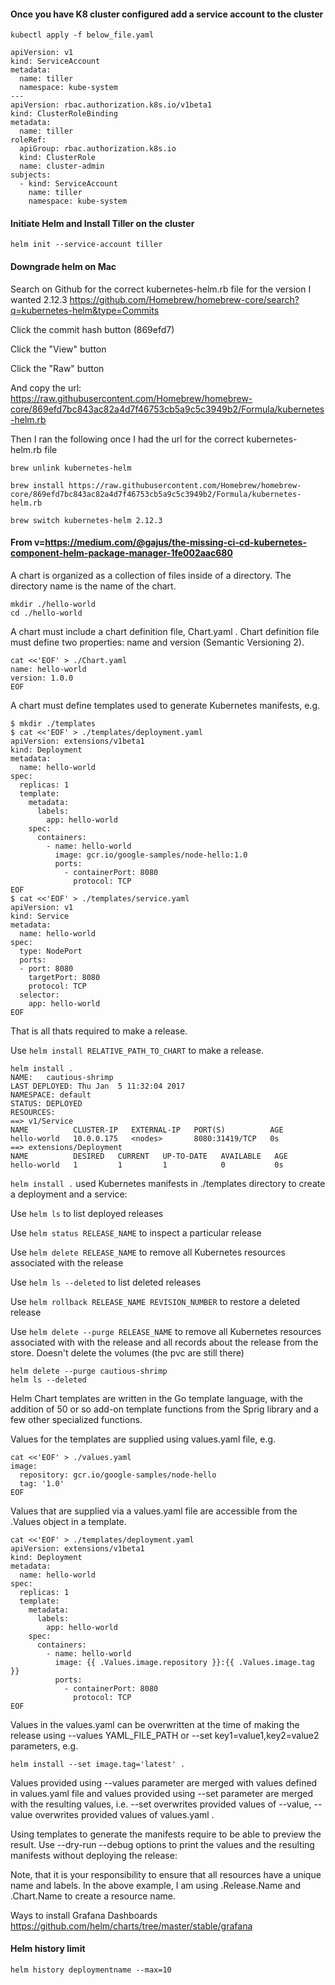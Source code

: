 #### Once you have K8 cluster configured add a service account to the cluster

`kubectl apply -f below_file.yaml`

```
apiVersion: v1
kind: ServiceAccount
metadata:
  name: tiller
  namespace: kube-system
---
apiVersion: rbac.authorization.k8s.io/v1beta1
kind: ClusterRoleBinding
metadata:
  name: tiller
roleRef:
  apiGroup: rbac.authorization.k8s.io
  kind: ClusterRole
  name: cluster-admin
subjects:
  - kind: ServiceAccount
    name: tiller
    namespace: kube-system
```

#### Initiate Helm and Install Tiller on the cluster

`helm init --service-account tiller`


#### Downgrade helm on Mac

Search on Github for the correct kubernetes-helm.rb file for the version I wanted 2.12.3 
https://github.com/Homebrew/homebrew-core/search?q=kubernetes-helm&type=Commits

Click the commit hash button (869efd7)

Click the "View" button

Click the "Raw" button

And copy the url: https://raw.githubusercontent.com/Homebrew/homebrew-core/869efd7bc843ac82a4d7f46753cb5a9c5c3949b2/Formula/kubernetes-helm.rb

Then I ran the following once I had the url for the correct kubernetes-helm.rb file

`brew unlink kubernetes-helm`

`brew install https://raw.githubusercontent.com/Homebrew/homebrew-core/869efd7bc843ac82a4d7f46753cb5a9c5c3949b2/Formula/kubernetes-helm.rb`

`brew switch kubernetes-helm 2.12.3`

#### From v=https://medium.com/@gajus/the-missing-ci-cd-kubernetes-component-helm-package-manager-1fe002aac680

A chart is organized as a collection of files inside of a directory. The directory name is the name of the chart.

```
mkdir ./hello-world
cd ./hello-world
```

A chart must include a chart definition file, Chart.yaml . Chart definition file must define two properties: name and version (Semantic Versioning 2).

```
cat <<'EOF' > ./Chart.yaml
name: hello-world
version: 1.0.0
EOF
```

A chart must define templates used to generate Kubernetes manifests, e.g.

```
$ mkdir ./templates
$ cat <<'EOF' > ./templates/deployment.yaml
apiVersion: extensions/v1beta1
kind: Deployment
metadata:
  name: hello-world
spec:
  replicas: 1
  template:
    metadata:
      labels:
        app: hello-world
    spec:
      containers:
        - name: hello-world
          image: gcr.io/google-samples/node-hello:1.0
          ports:
            - containerPort: 8080
              protocol: TCP
EOF
$ cat <<'EOF' > ./templates/service.yaml
apiVersion: v1
kind: Service
metadata:
  name: hello-world
spec:
  type: NodePort
  ports:
  - port: 8080
    targetPort: 8080
    protocol: TCP
  selector:
    app: hello-world
EOF
```

That is all thats required to make a release.


Use `helm install RELATIVE_PATH_TO_CHART` to make a release.

```
helm install .
NAME:   cautious-shrimp
LAST DEPLOYED: Thu Jan  5 11:32:04 2017
NAMESPACE: default
STATUS: DEPLOYED
RESOURCES:
==> v1/Service
NAME          CLUSTER-IP   EXTERNAL-IP   PORT(S)          AGE
hello-world   10.0.0.175   <nodes>       8080:31419/TCP   0s
==> extensions/Deployment
NAME          DESIRED   CURRENT   UP-TO-DATE   AVAILABLE   AGE
hello-world   1         1         1            0           0s
```

`helm install .` used Kubernetes manifests in ./templates directory to create a deployment and a service:

Use `helm ls` to list deployed releases

Use `helm status RELEASE_NAME` to inspect a particular release

Use `helm delete RELEASE_NAME` to remove all Kubernetes resources associated with the release

Use `helm ls --deleted` to list deleted releases

Use `helm rollback RELEASE_NAME REVISION_NUMBER` to restore a deleted release

Use `helm delete --purge RELEASE_NAME` to remove all Kubernetes resources associated with with the release and all records about the release from the store. Doesn't delete the volumes (the pvc are still there)


```
helm delete --purge cautious-shrimp
helm ls --deleted
```

Helm Chart templates are written in the Go template language, with the addition of 50 or so add-on template functions from the Sprig library and a few other specialized functions.

Values for the templates are supplied using values.yaml file, e.g.

```
cat <<'EOF' > ./values.yaml
image:
  repository: gcr.io/google-samples/node-hello
  tag: '1.0'
EOF
```

Values that are supplied via a values.yaml file are accessible from the .Values object in a template.

```
cat <<'EOF' > ./templates/deployment.yaml
apiVersion: extensions/v1beta1
kind: Deployment
metadata:
  name: hello-world
spec:
  replicas: 1
  template:
    metadata:
      labels:
        app: hello-world
    spec:
      containers:
        - name: hello-world
          image: {{ .Values.image.repository }}:{{ .Values.image.tag }}
          ports:
            - containerPort: 8080
              protocol: TCP
EOF
```


Values in the values.yaml can be overwritten at the time of making the release using --values YAML_FILE_PATH or --set key1=value1,key2=value2 parameters, e.g.

```
helm install --set image.tag='latest' .
```

Values provided using --values parameter are merged with values defined in values.yaml file and values provided using --set parameter are merged with the resulting values, i.e. --set overwrites provided values of --value, --value overwrites provided values of values.yaml .

Using templates to generate the manifests require to be able to preview the result. Use --dry-run --debug options to print the values and the resulting manifests without deploying the release:

Note, that it is your responsibility to ensure that all resources have a unique name and labels. In the above example, I am using .Release.Name and .Chart.Name to create a resource name.


Ways to install Grafana Dashboards https://github.com/helm/charts/tree/master/stable/grafana

#### Helm history limit

`helm history deploymentname --max=10`








